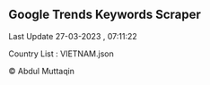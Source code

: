 

## Google Trends Keywords Scraper 
 
Last Update 27-03-2023 , 07:11:22

Country List :
VIETNAM.json



© Abdul Muttaqin 
